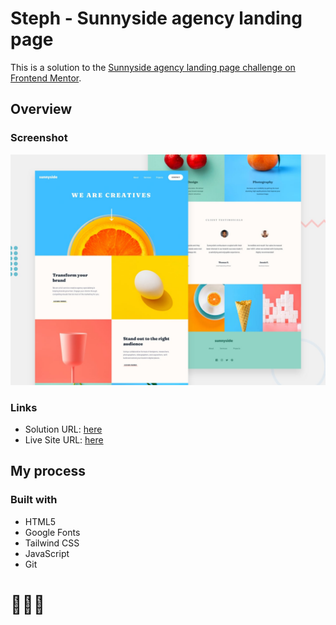 # Steph - Sunnyside agency landing page

This is a solution to the [Sunnyside agency landing page challenge on Frontend Mentor](https://www.frontendmentor.io/challenges/agency-landing-page-7yVs3B6ef). 

## Overview

### Screenshot

![](./assets/design/desktop-preview.jpg)

### Links

- Solution URL: [here](https://www.frontendmentor.io/solutions/solution-agency-landing-page-hE4Av4AvGg)
- Live Site URL: [here](https://xstephx.github.io/agency-landing-page-challenge/)

## My process

### Built with

- HTML5 
- Google Fonts
- Tailwind CSS
- JavaScript
- Git



# 🚀🚀🚀